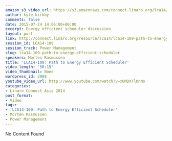 ```yaml
---
amazon_s3_video_url: https://s3.amazonaws.com/connect.linaro.org/lca14/videos/03-03-Monday/LCA14-109-+Path+to+Energy+Efficient+Scheduler.mp4
author: kyle.kirkby
comments: false
date: 2015-07-24 14:06:00+00:00
excerpt: Energy efficient scheduler discussion
layout: post
link: http://connect.linaro.org/resource/lca14/lca14-109-path-to-energy-efficient-scheduler/
session_id: LCA14-109
session_track: Power Management
slug: lca14-109-path-to-energy-efficient-scheduler
speakers: Morten Rasmussen
title: 'LCA14-109: Path to Energy Efficient Scheduler'
video_length: '50:15'
video_thumbnail: None
wordpress_id: 2088
youtube_video_url: http://www.youtube.com/watch?v=xOMDXTlOnNo
categories:
- Linaro Connect Asia 2014
post_format:
- Video
tags:
- 'LCA14-109: Path to Energy Efficient Scheduler'
- Morten Rasmussen
- Power Management
---
```


No Content Found

